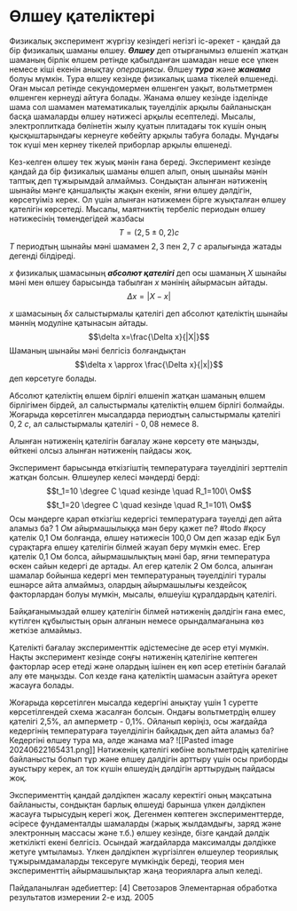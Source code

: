 # Өлшеу қателіктері

Физикалық эксперимент жүргізу кезіндегі негізгі іс-әрекет - қандай да бір физикалық шаманы өлшеу. _**Өлшеу**_ деп отырғанымыз өлшеніп жатқан шаманың бірлік өлшем ретінде қабылданған шамадан неше есе үлкен немесе кіші екенін анықтау _операциясы_. Өлшеу _**тура**_ және _**жанама**_ болуы мүмкін. Тура өлшеу кезінде физикалық шама тікелей өлшенеді. Оған мысал ретінде секундомермен өлшенген уақыт, вольтметрмен өлшенген кернеуді айтуға болады. Жанама өлшеу кезінде ізделінде шама сол шамамен математикалық тәуелділік арқылы байланысқан басқа шамаларды өлшеу нәтижесі арқылы есептеледі. Мысалы, электроплиткада бөлінетін жылу қуатын плитадағы ток күшін оның қысқыштарындағы кернеуге көбейту арқылы табуға болады. Мұндағы ток күші мен кернеу тікелей приборлар арқылы өлшенеді.

Кез-келген өлшеу тек жуық мәнін ғана береді. Эксперимент кезінде қандай да бір физикалық шаманы өлшеп алып, оның шынайы мәнін таптық деп тұжырымдай алмаймыз. Сондықтан алынған нәтиженің шынайы мәнге қаншалықты жақын екенін, яғни өлшеу дәлдігін, көрсетуіміз керек. Ол үшін алынған нәтижемен бірге жуықталған өлшеу қателігін көрсетеді. Мысалы, маятниктің тербеліс периодын өлшеу нәтижесінің төмендегідей жазбасы $$T=(2,5 \pm 0,2) с$$ $T$ периодтың шынайы мәні шамамен $2,3$ пен $2,7\ с$ аралығында жатады дегенді білдіреді.

$x$ физикалық шамасының _**абсолют қателігі**_ деп осы шаманың $X$ шынайы мәні мен өлшеу барысында табылған $x$ мәнінің айырмасын айтады. $$\Delta x = |X-x|$$

$x$ шамасының $\delta x$ салыстырмалы қателігі деп абсолют қателіктің шынайы мәннің модуліне қатынасын айтады. $$\delta x=\frac{\Delta x}{|X|}$$ Шаманың шынайы мәні белгісіз болғандықтан $$\delta x \approx \frac{\Delta x}{|x|}$$ деп көрсетуге болады.

Абсолют қателіктің өлшем бірлігі өлшеніп жатқан шаманың өлшем бірлігімен бірдей, ал салыстырмалы қателіктің өлшем бірлігі болмайды. Жоғарыда көрсетілген мысалдарда периодтың салыстырмалы қателігі $0,2\ с$, ал салыстырмалы қателігі - $0,08$ немесе $8%$.

Алынған нәтиженің қателігін бағалау және көрсету өте маңызды, өйткені олсыз алынған нәтиженің пайдасы жоқ.

Эксперимент барысында өткізгіштің температураға тәуелділігі зерттеліп жатқан болсын. Өлшеулер келесі мәндерді берді: $$t_1=10 \degree C \quad кезінде \quad R_1=100\ Ом$$ $$t_1=20 \degree C \quad кезінде \quad R_1=101\ Ом$$ Осы мәндерге қарап өткізгіш кедергісі температураға тәуелді деп айта аламыз ба? $1\ Ом$ айырмашылыққа мән беру қажет пе? #todo #қосу қателік 0,1 Ом болғанда, өлшеу нәтижесін 100,0 Ом деп жазар едік Бұл сұрақтарға өлшеу қателігін білмей жауап беру мүмкін емес. Егер қателік 0,1 Ом болса, айырмашылықтың мәні бар, яғни температура өскен сайын кедергі де артады. Ал егер қателік 2 Ом болса, алынған шамалар бойынша кедергі мен температураның тәуелділігі туралы ешнәрсе айта алмаймыз, олардың айырмашылығы кездейсоқ факторлардан болуы мүмкін, мысалы, өлшеуіш құралдардың қателігі.

Байқағанымыздай өлшеу қателігін білмей нәтиженің дәлдігін ғана емес, күтілген құбылыстың орын алғанын немесе орындалмағанына көз жеткізе алмаймыз.

Қателікті бағалау эксперименттік әдістемесіне де әсер етуі мүмкін. Нақты эксперимент кезінде соңғы нәтиженің қателігіне көптеген факторлар әсер етеді және олардың ішінен ең көп әсер ететінін бағалай алу өте маңызды. Сол кезде ғана қателіктің шамасын азайтуға әрекет жасауға болады.

Жоғарыда көрсетілген мысалда кедергіні анықтау үшін 1 суретте көрсетілгендей схема жасалған болсын. Ондағы вольтметрдің өлшеу қателігі 2,5%, ал амперметр - 0,1%. Ойланып көріңіз, осы жағдайда кедергінің температураға тәуелділігін байқадық деп айта аламыз ба? Кедергіні өлшеу тура ма, әлде жанама ма? !\[\[Pasted image 20240622165431.png]] Нәтиженің қателігі көбіне вольтметрдің қателігіне байланысты болып тұр және өлшеу дәлдігін арттыру үшін осы приборды ауыстыру керек, ал ток күшін өлшеудің дәлдігін арттырудың пайдасы жоқ.

Эксперименттің қандай дәлдікпен жасалу керектігі оның мақсатына байланысты, сондықтан барлық өлшеуді барынша үлкен дәлдікпен жасауға тырысудың керегі жоқ. Дегенмен көптеген эксперименттерде, әсіресе фундаменталды шамаларды (жарық жылдамдығы, заряд және электронның массасы және т.б.) өлшеу кезінде, бізге қандай дәлдік жеткілікті екені белгісіз. Осындай жағдайларда максималды дәлдікке жетуге ұмтыламыз. Үлкен дәлдікпен жүргізілген өлшеулер теориялық тұжырымдамаларды тексеруге мүмкіндік береді, теория мен эксперименттің айырмашылықтар жаңа теорияларға алып келеді.

Пайдаланылған әдебиеттер: \[4] Светозаров Элементарная обработка результатов измерении 2-е изд. 2005

